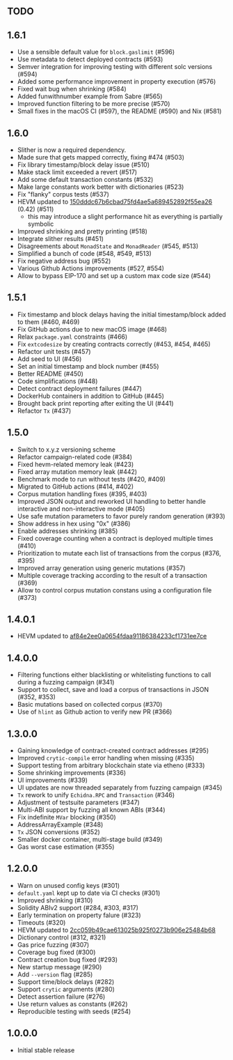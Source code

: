 ## TODO

## 1.6.1

* Use a sensible default value for `block.gaslimit` (#596)
* Use metadata to detect deployed contracts (#593)
* Semver integration for improving testing with different solc versions (#594)
* Added some performance improvement in property execution (#576)
* Fixed wait bug when shrinking (#584) 
* Added funwithnumber example from Sabre (#565)
* Improved function filtering to be more precise (#570)
* Small fixes in the macOS CI (#597), the README (#590) and Nix (#581) 

## 1.6.0
* Slither is now a required dependency.
* Made sure that <ESC> gets mapped correctly, fixing #474 (#503)
* Fix library timestamp/block delay issue (#510)
* Make stack limit exceeded a revert (#517)
* Add some default transaction constants (#532)
* Make large constants work better with dictionaries (#523)
* Fix "flanky" corpus tests (#537)
* HEVM updated to [150dddc67b6cbad75fd4ae5a689452892f55ea26] (0.42) (#511)
  * this may introduce a slight performance hit as everything is partially symbolic
* Improved shrinking and pretty printing (#518)
* Integrate slither results (#451)
* Disagreements about `MonadState` and `MonadReader` (#545, #513)
* Simplified a bunch of code (#548, #549, #513)
* Fix negative address bug (#552)
* Various Github Actions improvements (#527, #554)
* Allow to bypass EIP-170 and set up a custom max code size (#544)
 
## 1.5.1

* Fix timestamp and block delays having the initial timestamp/block added to them (#460, #469)
* Fix GitHub actions due to new macOS image (#468)
* Relax `package.yaml` constraints (#466)
* Fix `extcodesize` by creating contracts correctly (#453, #454, #465)
* Refactor unit tests (#457)
* Add seed to UI (#456)
* Set an initial timestamp and block number (#455)
* Better README (#450)
* Code simplifications (#448)
* Detect contract deployment failures (#447)
* DockerHub containers in addition to GitHub (#445)
* Brought back print reporting after exiting the UI (#441)
* Refactor `Tx` (#437)

## 1.5.0

* Switch to x.y.z versioning scheme
* Refactor campaign-related code (#384)
* Fixed hevm-related memory leak (#423)
* Fixed array mutation memory leak (#442)
* Benchmark mode to run without tests (#420, #409)
* Migrated to GitHub actions (#414, #402)
* Corpus mutation handling fixes (#395, #403)
* Improved JSON output and reworked UI handling to better handle interactive and non-interactive mode (#405)
* Use safe mutation parameters to favor purely random generation (#393)
* Show address in hex using "0x" (#386)
* Enable addresses shrinking (#385)
* Fixed coverage counting when a contract is deployed multiple times (#410)
* Prioritization to mutate each list of transactions from the corpus (#376, #395)
* Improved array generation using generic mutations (#357)
* Multiple coverage tracking according to the result of a transaction (#369)
* Allow to control corpus mutation constans using a configuration file (#373)

## 1.4.0.1
* HEVM updated to [af84e2ee0a0654fdaa91186384233cf1731ee7ce]

## 1.4.0.0

* Filtering functions either blacklisting or whitelisting functions to call during a fuzzing campaign (#341)
* Support to collect, save and load a corpus of transactions in JSON (#352, #353)
* Basic mutations based on collected corpus (#370)
* Use of `hlint` as Github action to verify new PR (#366)

## 1.3.0.0

* Gaining knowledge of contract-created contract addresses (#295)
* Improved `crytic-compile` error handling when missing (#335)
* Support testing from arbitrary blockchain state via etheno (#333)
* Some shrinking improvements (#336)
* UI improvements (#339)
* UI updates are now threaded separately from fuzzing campaign (#345)
* `Tx` rework to unify `Echidna.RPC` and `Transaction` (#346)
* Adjustment of testsuite parameters (#347)
* Multi-ABI support by fuzzing all known ABIs (#344)
* Fix indefinite `MVar` blocking (#350)
* AddressArrayExample (#348)
* `Tx` JSON conversions (#352)
* Smaller docker container, multi-stage build (#349)
* Gas worst case estimation (#355)

## 1.2.0.0

* Warn on unused config keys (#301)
* `default.yaml` kept up to date via CI checks (#301)
* Improved shrinking (#310)
* Solidity ABIv2 support (#284, #303, #317)
* Early termination on property falure (#323)
* Timeouts (#320)
* HEVM updated to [2cc059b49cae613025b925f0273b906e25484b68]
* Dictionary control (#312, #321)
* Gas price fuzzing (#307)
* Coverage bug fixed (#300)
* Contract creation bug fixed (#293)
* New startup message (#290)
* Add `--version` flag (#285)
* Support time/block delays (#282)
* Support `crytic` arguments (#280)
* Detect assertion failure (#276)
* Use return values as constants (#262)
* Reproducible testing with seeds (#254)

## 1.0.0.0

* Initial stable release

[2cc059b49cae613025b925f0273b906e25484b68]: https://github.com/dapphub/dapptools/tree/2cc059b49cae613025b925f0273b906e25484b68
[af84e2ee0a0654fdaa91186384233cf1731ee7ce]: https://github.com/dapphub/dapptools/tree/af84e2ee0a0654fdaa91186384233cf1731ee7ce
[150dddc67b6cbad75fd4ae5a689452892f55ea26]: https://github.com/dapphub/dapptools/tree/150dddc67b6cbad75fd4ae5a689452892f55ea26
